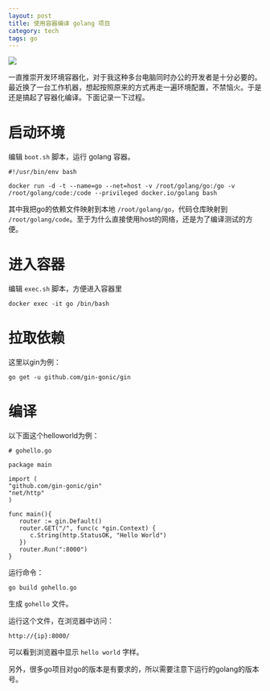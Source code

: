 ```yaml
---
layout: post
title: 使用容器编译 golang 项目
category: tech
tags: go
---
```

![](https://cdn.kelu.org/blog/tags/go.jpg)

一直推崇开发环境容器化，对于我这种多台电脑同时办公的开发者是十分必要的。最近换了一台工作机器，想起按照原来的方式再走一遍环境配置，不禁恼火。于是还是搞起了容器化编译。下面记录一下过程。

# 启动环境

编辑 `boot.sh` 脚本，运行 golang 容器。

```
#!/usr/bin/env bash

docker run -d -t --name=go --net=host -v /root/golang/go:/go -v /root/golang/code:/code --privileged docker.io/golang bash
```

其中我把go的依赖文件映射到本地 `/root/golang/go`，代码仓库映射到 `/root/golang/code`。至于为什么直接使用host的网络，还是为了编译测试的方便。

# 进入容器

编辑 `exec.sh` 脚本，方便进入容器里

```
docker exec -it go /bin/bash
```

# 拉取依赖

这里以gin为例：

```
go get -u github.com/gin-gonic/gin
```

# 编译

以下面这个helloworld为例：

```
# gohello.go

package main

import (
"github.com/gin-gonic/gin"
"net/http"
)

func main(){
   router := gin.Default()
   router.GET("/", func(c *gin.Context) {
      c.String(http.StatusOK, "Hello World")
   })
   router.Run(":8000")
}
```

运行命令：

```
go build gohello.go
```

生成 `gohello` 文件。

运行这个文件，在浏览器中访问：

```
http://{ip}:8000/
```

可以看到浏览器中显示 `hello world` 字样。

另外，很多go项目对go的版本是有要求的，所以需要注意下运行的golang的版本号。